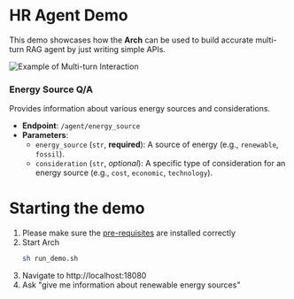 # HR Agent Demo

This demo showcases how the **Arch** can be used to build accurate multi-turn RAG agent by just writing simple APIs.

![Example of Multi-turn Interaction](multi-turn-example.png>)

### Energy Source Q/A
Provides information about various energy sources and considerations.

- **Endpoint**: `/agent/energy_source`
- **Parameters**:
  - `energy_source` (`str`, **required**): A source of energy (e.g., `renewable`, `fossil`).
  - `consideration` (`str`, *optional*): A specific type of consideration for an energy source (e.g., `cost`, `economic`, `technology`).

# Starting the demo
1. Please make sure the [pre-requisites](https://github.com/katanemo/arch/?tab=readme-ov-file#prerequisites) are installed correctly
2. Start Arch
   ```sh
   sh run_demo.sh
   ```
3. Navigate to http://localhost:18080
4. Ask "give me information about renewable energy sources"
